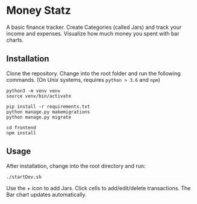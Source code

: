 # Money Statz

A basic finance tracker. Create Categories (called Jars) and track your income and expenses. 
Visualize how much money you spent with bar charts.

## Installation

Clone the repository. Change into the root folder and run the following commands. (On Unix systems, requires `python > 3.6` and `npm`)
```shell script
python3 -m venv venv
source venv/bin/activate

pip install -r requirements.txt
python manage.py makemigrations
python manage.py migrate

cd frontend
npm install
```

## Usage

After installation, change into the root directory and run:
```shell script
./startDev.sh
```

Use the + icon to add Jars. Click cells to add/edit/delete transactions. The Bar chart updates automatically. 
